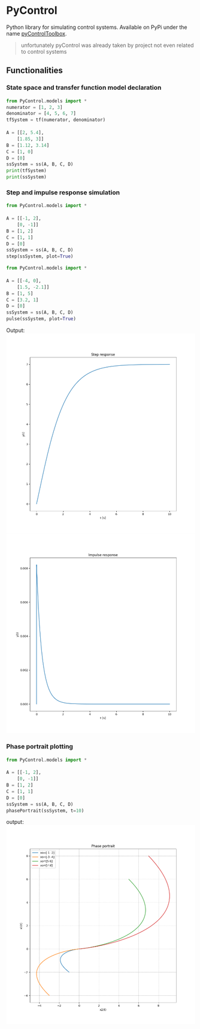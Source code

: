 # PyControl

Python library for simulating control systems. Available on PyPi under the name [pyControlToolbox](https://pypi.org/project/pyControlToolbox/).
> unfortunately pyControl was already taken by project not even related to control systems

## Functionalities
### State space and transfer function model declaration
```python
from PyControl.models import *
numerator = [1, 2, 3]
denominator = [4, 5, 6, 7]
tfSystem = tf(numerator, denominator)

A = [[2, 5.4],
	[1.85, 3]]
B = [1.12, 3.14]
C = [1, 0]
D = [0]
ssSystem = ss(A, B, C, D)
print(tfSystem)
print(ssSystem)
```
### Step and impulse response simulation
```python
from PyControl.models import *

A = [[-1, 2],
	[0, -1]]
B = [1, 2]
C = [1, 1]
D = [0]
ssSystem = ss(A, B, C, D)
step(ssSystem, plot=True)
```
```python
from PyControl.models import *

A = [[-4, 0],
	[1.5, -2.1]]
B = [1, 5]
C = [3.2, 1]
D = [0]
ssSystem = ss(A, B, C, D)
pulse(ssSystem, plot=True)
```
Output:![Step response](https://github.com/btcHehe/PyControl/blob/master/img/exmplStep.png "step response")
![Pulse response](https://github.com/btcHehe/PyControl/blob/master/img/exmplPulse.png "pulse response")
### Phase portrait plotting
```python
from PyControl.models import *

A = [[-1, 2],
	[0, -1]]
B = [1, 2]
C = [1, 1]
D = [0]
ssSystem = ss(A, B, C, D)
phasePortrait(ssSystem, t=10)
```
output: ![phase portrait](https://github.com/btcHehe/PyControl/blob/master/img/exmplPhasePortrait.png "phase portrait")

